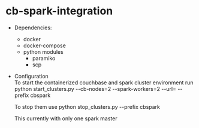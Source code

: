 # cb-spark-integration
* Dependencies:
	* docker
	* docker-compose
	* python modules
		* paramiko
		* scp

* Configuration  
	To start the containerized couchbase and spark cluster environment run 
	python start_clusters.py --cb-nodes=2 --spark-workers=2 --url=<download url for couchbase build> 
	--prefix cbspark

	To stop them use python stop_clusters.py --prefix cbspark

	This currently with only one spark master

